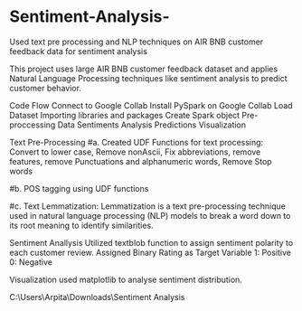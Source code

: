# Sentiment-Analysis-
Used text pre processing and NLP techniques on AIR BNB customer feedback data for sentiment analysis

This project uses large AIR BNB customer feedback dataset and applies Natural Language Processing techniques like sentiment analysis to predict customer behavior.

Code Flow
Connect to Google Collab
Install PySpark on Google Collab
Load Dataset
Importing libraries and packages
Create Spark object
Pre-proccessing Data
Sentiments Analysis
Predictions
Visualization

Text Pre-Processing #a. Created UDF Functions for text processing: Convert to lower case, Remove nonAscii, Fix abbreviations, remove features, remove Punctuations and alphanumeric words, Remove Stop words

#b. POS tagging using UDF functions

#c. Text Lemmatization: Lemmatization is a text pre-processing technique used in natural language processing (NLP) models to break a word down to its root meaning to identify similarities.

Sentiment Anallysis Utilized textblob function to assign sentiment polarity to each customer review. Assigned Binary Rating as Target Variable 1: Positive 0: Negative

Visualization used matplotlib to analyse sentiment distribution.

C:\Users\Arpita\Downloads\Sentiment Analysis
